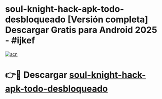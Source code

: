 # soul-knight-hack-apk-todo-desbloqueado  [Versión completa] Descargar Gratis para Android 2025 - #ijkef

[![acn](https://github.com/user-attachments/assets/0f9c940e-d8b0-45ae-aac7-cd30a18b3e1c)](https://apps.freeplayer.one?title=soul-knight-hack-apk-todo-desbloqueado&ref=9F)

# 👉🔴 Descargar [soul-knight-hack-apk-todo-desbloqueado](https://apps.freeplayer.one?title=soul-knight-hack-apk-todo-desbloqueado&ref=9F)